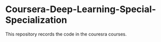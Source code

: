 # Coursera-Deep-Learning-Special-Specialization
This repository records the code in the couresra courses. 
